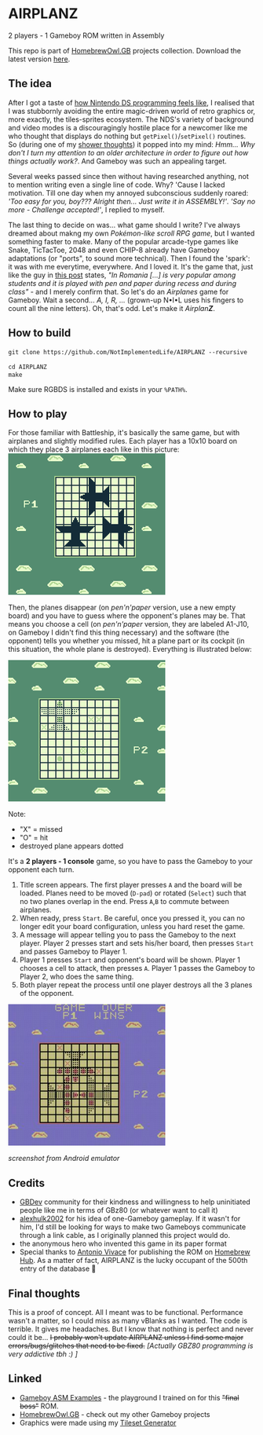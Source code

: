 # AIRPLANZ

2 players - 1 Gameboy ROM written in Assembly

This repo is part of [HomebrewOwl.GB](https://github.com/NotImplementedLife/HomebrewOwl.GB "HomebrewOwl.GB") projects collection. Download the latest version [here](https://github.com/NotImplementedLife/AIRPLANZ/releases/download/1.2/AIRPLANZ_1_2.gb).

## The idea

After I got a taste of [how Nintendo DS programming feels like](https://github.com/NotImplementedLife/FSPDS "one silly project"), I realised that I was stubbornly avoiding the entire magic-driven world of retro graphics or, more exactly, the tiles-sprites ecosystem. The NDS's variety of background and video modes is a discouragingly hostile place for a newcomer like me who thought that displays do nothing but `getPixel()`/`setPixel()` routines. So (during one of my [shower thoughts](https://www.reddit.com/r/Showerthoughts/ "just a meaningless link")) it popped into my mind: _Hmm... Why don't I turn my attention to an older architecture in order to figure out how things actually work?_. And Gameboy was such an appealing target.

Several weeks passed since then without having researched anything, not to mention writing even a single line of code. Why? 'Cause I lacked motivation. Till one day when my annoyed subconscious suddenly roared: _'Too easy for you, boy??? Alright then... Just write it in ASSEMBLY!'_. _'Say no more - Challenge accepted!'_, I replied to myself.

The last thing to decide on was... what game should I write? I've always dreamed about makng my own _Pokémon-like scroll RPG game_, but I wanted something faster to make. Many of the popular arcade-type games like Snake, TicTacToe, 2048 and even CHIP-8 already have Gameboy adaptations (or "ports", to sound more technical). Then I found the 'spark': it was with me everytime, everywhere. And I loved it. It's the game that, just like the guy in [this post](https://boardgamegeek.com/thread/946676/avioane-airplanes-game-battleship "Airplanes game battleship") states, _"In Romania [...] is very popular among students and it is played with pen and paper during recess and during class"_ - and I merely confirm that. So let's do an _Airplanes_ game for Gameboy. Wait a second... _A, I, R, ..._ (grown-up N•I•L uses his fingers to count all the nine letters). Oh, that's odd. Let's make it _Airplan<b>Z</b>_.

## How to build

```
git clone https://github.com/NotImplementedLife/AIRPLANZ --recursive
```

```
cd AIRPLANZ
make
```
Make sure RGBDS is installed and exists in your `%PATH%`.

## How to play

For those familiar with Battleship, it's basically the same game, but with airplanes and slightly modified rules.
Each player has a 10x10 board on which they place 3 airplanes each like in this picture:
<img src="README_Resources/configuration.png"></img>

Then, the planes disappear (on _pen'n'paper_ version, use a new empty board) and you have to guess where the opponent's planes may be. That means you choose a cell (on _pen'n'paper_ version, they are labeled A1-J10, on Gameboy I didn't find this thing necessary) and the software (the opponent) tells you whether you missed, hit a plane part or its cockpit (in this situation, the whole plane is destroyed). Everything is illustrated below:

<img src="README_Resources/p1turn.png"></img>

Note:
 - "X" = missed
 - "O" = hit
 - destroyed plane appears dotted

It's a <b>2 players - 1 console</b> game, so you have to pass the Gameboy to your opponent each turn.
 1. Title screen appears. The first player presses `A` and the board will be loaded. Planes need to be moved (`D-pad`) or rotated (`Select`) such that no two planes overlap in the end. Press `A`,`B` to commute between airplanes.
 1. When ready, press `Start`. Be careful, once you pressed it, you can no longer edit your board configuration, unless you hard reset the game.
 1. A message will appear telling you to pass the Gameboy to the next player. Player 2 presses start and sets his/her board, then presses `Start` and passes Gameboy to Player 1. 
 1. Player 1 presses `Start` and opponent's board will be shown. Player 1 chooses a cell to attack, then presses `A`. Player 1 passes the Gameboy to Player 2, who does the same thing. 
 1. Both player repeat the process  until one player destroys all the 3 planes of the opponent.

 <img src="README_Resources/p1win.jpg"></img>

 _screenshot from Android emulator_

## Credits

 - [GBDev](https://gbdev.io/ "GBDev") community for their kindness and willingness to help uninitiated people like me in terms of GBz80 (or whatever want to call it)
 - [alexhulk2002](https://github.com/alexhulk2002 "alexhulk202") for his idea of one-Gameboy gameplay. If it wasn't for him, I'd still be looking for ways to make two Gameboys communicate through a link cable, as I originally planned this project would do.
 - the anonymous hero who invented this game in its paper format
 - Special thanks to [Antonio Vivace](https://github.com/avivace "avivace") for publishing the ROM on [Homebrew Hub](https://hh.gbdev.io/game/AIRPLANZ). As a matter of fact, AIRPLANZ is the lucky occupant of the 500th entry of the database 🎉

## Final thoughts

This is a proof of concept. All I meant was to be functional. Performance wasn't a matter, so I could miss as many vBlanks as I wanted. The code is terrible. It gives me headaches. But I know that nothing is perfect and never could it be... ~~I probably won't update AIRPLANZ unless I find some major errors/bugs/glitches that need to be fixed.~~ _[Actually GBZ80 programming is very addictive tbh :) ]_

## Linked

- [Gameboy ASM Examples](https://github.com/NotImplementedLife/Gameboy-ASM-Examples) - the playground I trained on for this ~~"final boss"~~ ROM.
- [HomebrewOwl.GB](https://github.com/NotImplementedLife/HomebrewOwl.GB "HomebrewOwl.GB") - check out my other Gameboy projects
- Graphics were made using my [Tileset Generator](https://notimplementedlife.github.io/Gameboy-ASM-Examples/misc/TilesetGenerator/index.html)
